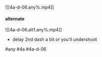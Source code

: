 ![[4a-d-06.any%.mp4]]

#### alternate
![[4a-d-06.alt1.any%.mp4]]

* delay 2nd dash a bit or you'll undershoot

#any #4a #4a-d-06
